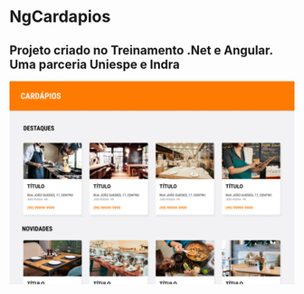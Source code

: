 # NgCardapios

## Projeto criado no Treinamento .Net e Angular. Uma parceria Uniespe e Indra

![Alt text](screenshot.jpg?raw=true "NG Cardapios")

